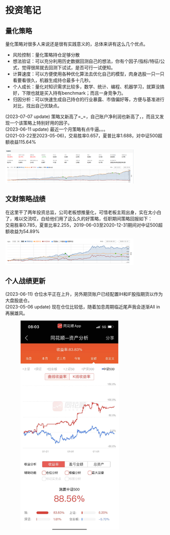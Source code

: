 # 投资笔记

## 量化策略
量化策略对很多人来说还是很有实践意义的，总体来讲有这么几个优点。
  - 风险控制：量化策略持仓足够分散
  - 想法验证：可以充分利用历史数据回测自己的想法，你有个因子/指标/特征/公式，觉得很屌就去回测下试试，是否可行一试便知。
  - 计算速度：可以方便使用各种优化算法去优化自己的模型，肉身选股一只一只看要看很久，机器生成持仓最多十几秒。
  - 个人成长：量化对知识需求比较多，数学、统计、编程、机器学习，就算没搞好，下限也就是买入持有benchmark；而且一身竞争力。
  - 归因分析：可以快速生成自己持仓的行业暴露、市值偏好等，方便与基准进行对比，找出自己优缺点。  
  
(2023-07-07 update) 策略又新高了=_=，自己账户净利润也新高了，，而且又发现一个该策略上特别好用的因子。    
(2023-06-11 update) 最近一个月策略有点牛逼。。。  
(2021-03-22至2023-05-06)，交易胜率0.657，夏普比率1.688，对中证500超额收益115.64%  

<div align=center style="width:80%">
<img src="../imgs/strategy.png" />
</div>



## 文财策略战绩
在这里干了两年投资总监，公司老板想推量化，可惜老板主观出身，实在太小白了，难以交流哎，白给他们用了这么久的好策略，任职期间策略回报如下：  
交易胜率0.785，夏普比率2.255，2019-06-03至2020-12-31期间对中证500超额收益为54.89%
<div align=center style="width:80%">
<img src="../imgs/wencai_return.png" />
</div>


## 个人战绩更新  
(2023-06-11) 仓位水平正在上升，另外期货账户已经配置IH和IF股指期货以作为大盘股底仓。  
(2023-05-06 update) 现在仓位比较低，随着加息周期临近尾声我会逐渐All in 再展雄风。  

<div align=center style="width:80%">
<img src="../imgs/my.png" />
</div>
